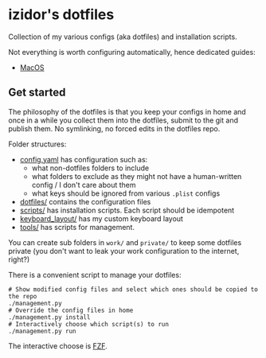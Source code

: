 # izidor's dotfiles

Collection of my various configs (aka dotfiles) and installation scripts.

Not everything is worth configuring automatically, hence dedicated guides:

 - [MacOS](macos.md)

## Get started

The philosophy of the dotfiles is that you keep your configs in home and once in
a while you collect them into the dotfiles, submit to the git and publish them.
No symlinking, no forced edits in the dotfiles repo.

Folder structures:

 - [config.yaml](config.yaml) has configuration such as:
   - what non-dotfiles folders to include
   - what folders to exclude as they might not have a human-written config / I
     don't care about them
   - what keys should be ignored from various `.plist` configs
 - [dotfiles/](dotfiles/) contains the configuration files
 - [scripts/](scripts/) has installation scripts. Each script should be
   idempotent
 - [keyboard_layout/](keyboard_layout/README.md) has my custom keyboard layout
 - [tools/](tools/) has scripts for management.

You can create sub folders in `work/` and `private/` to keep some dotfiles
private (you don't want to leak your work configuration to the internet, right?)

There is a convenient script to manage your dotfiles:

```shell
# Show modified config files and select which ones should be copied to the repo
./management.py
# Override the config files in home
./management.py install
# Interactively choose which script(s) to run
./management.py run
```

The interactive choose is [FZF](https://github.com/junegunn/fzf).
